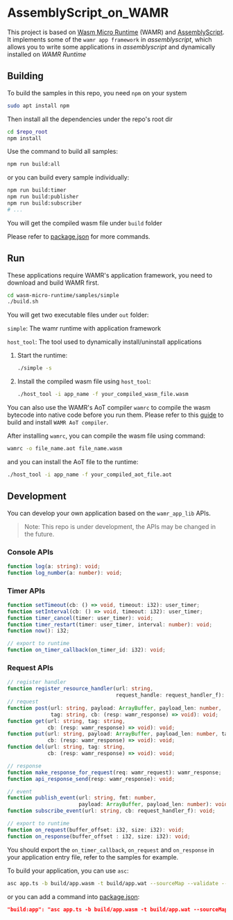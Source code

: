 # AssemblyScript_on_WAMR
This project is based on [Wasm Micro Runtime](https://github.com/bytecodealliance/wasm-micro-runtime) (WAMR) and [AssemblyScript](https://github.com/AssemblyScript/assemblyscript). It implements some of the `wamr app framework` in *assemblyscript*, which allows you to write some applications in *assemblyscript* and dynamically installed on *WAMR Runtime*

## Building
To build the samples in this repo, you need `npm` on your system
``` bash
sudo apt install npm
```

Then install all the dependencies under the repo's root dir
``` bash
cd $repo_root
npm install
```

Use the command to build all samples:
``` bash
npm run build:all
```
or you can build every sample individually:
``` bash
npm run build:timer
npm run build:publisher
npm run build:subscriber
# ...
```
You will get the compiled wasm file under `build` folder

Please refer to [package.json](./package.json) for more commands.

## Run
These applications require WAMR's application framework, you need to download and build WAMR first.

``` bash
cd wasm-micro-runtime/samples/simple
./build.sh
```

You will get two executable files under `out` folder:

`simple`: The wamr runtime with application framework

`host_tool`: The tool used to dynamically install/uninstall applications

1. Start the runtime:
    ``` bash
    ./simple -s
    ```

2. Install the compiled wasm file using `host_tool`:
    ``` bash
    ./host_tool -i app_name -f your_compiled_wasm_file.wasm
    ```
You can also use the WAMR's AoT compiler `wamrc` to compile the wasm bytecode into native code before you run them. Please refer to this [guide](https://github.com/bytecodealliance/wasm-micro-runtime/blob/master/README.md#build-wamrc-aot-compiler) to build and install `WAMR AoT compiler`.

After installing `wamrc`, you can compile the wasm file using command:
``` bash
wamrc -o file_name.aot file_name.wasm
```
and you can install the AoT file to the runtime:
``` bash
./host_tool -i app_name -f your_compiled_aot_file.aot
```

## Development
You can develop your own application based on the `wamr_app_lib` APIs.
> Note: This repo is under development, the APIs may be changed in the future.

### Console APIs
``` typescript
function log(a: string): void;
function log_number(a: number): void;
```

### Timer APIs
``` typescript
function setTimeout(cb: () => void, timeout: i32): user_timer;
function setInterval(cb: () => void, timeout: i32): user_timer;
function timer_cancel(timer: user_timer): void;
function timer_restart(timer: user_timer, interval: number): void;
function now(): i32;

// export to runtime
function on_timer_callback(on_timer_id: i32): void;
```

### Request APIs
``` typescript
// register handler
function register_resource_handler(url: string,
                                   request_handle: request_handler_f): void;
// request
function post(url: string, payload: ArrayBuffer, payload_len: number,
              tag: string, cb: (resp: wamr_response) => void): void;
function get(url: string, tag: string,
             cb: (resp: wamr_response) => void): void;
function put(url: string, payload: ArrayBuffer, payload_len: number, tag: string,
             cb: (resp: wamr_response) => void): void;
function del(url: string, tag: string,
             cb: (resp: wamr_response) => void): void;

// response
function make_response_for_request(req: wamr_request): wamr_response;
function api_response_send(resp: wamr_response): void;

// event
function publish_event(url: string, fmt: number,
                       payload: ArrayBuffer, payload_len: number): void;
function subscribe_event(url: string, cb: request_handler_f): void;

// export to runtime
function on_request(buffer_offset: i32, size: i32): void;
function on_response(buffer_offset : i32, size: i32): void;
```

You should export the `on_timer_callback`, `on_request` and `on_response` in your application entry file, refer to the samples for example.

To build your application, you can use `asc`:
``` bash
asc app.ts -b build/app.wasm -t build/app.wat --sourceMap --validate --optimize
```
or you can add a command into [package.json](./package.json):
``` json
"build:app": "asc app.ts -b build/app.wasm -t build/app.wat --sourceMap --validate --optimize",
```
